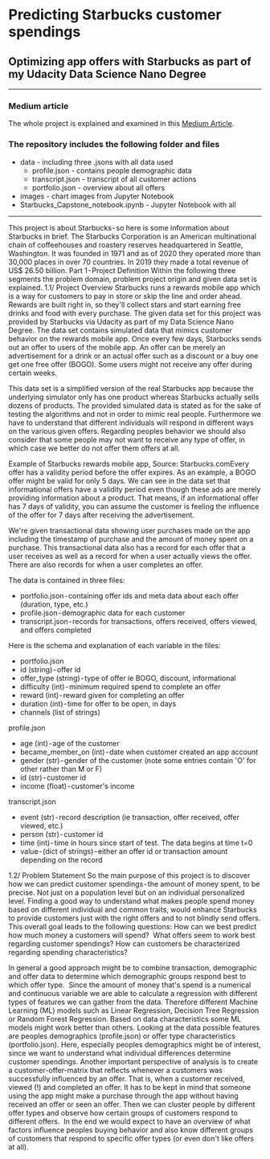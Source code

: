 
# Predicting Starbucks customer spendings
## Optimizing app offers with Starbucks as part of my Udacity Data Science Nano Degree

---
### Medium article
The whole project is explained and examined in this [Medium Article](https://keanu-forthmann.medium.com/predicting-starbucks-customer-spendings-cca39b7533c2).

### The repository includes the following folder and files
- data - including three .jsons with all data used  
  - profile.json - contains people demographic data
  - transcript.json - transcript of all customer actions
  - portfolio.json - overview about all offers
- images - chart images from Jupyter Notebook
- Starbucks_Capstone_notebook.ipynb - Jupyter Notebook with all

---

This project is about Starbucks - so here is some information about Starbucks in brief. The Starbucks Corporation is an American multinational chain of coffeehouses and roastery reserves headquartered in Seattle, Washington. It was founded in 1971 and as of 2020 they operated more than 30,000 places in over 70 countries. In 2019 they made a total revenue of US$ 26.50 billion.
Part 1 - Project Definition
Within the following three segments the problem domain, problem project origin and given data set is explained.
1.1/ Project Overview
Starbucks runs a rewards mobile app which is a way for customers to pay in store or skip the line and order ahead. Rewards are built right in, so they'll collect stars and start earning free drinks and food with every purchase.
The given data set for this project was provided by Starbucks via Udacity as part of my Data Science Nano Degree. The data set contains simulated data that mimics customer behavior on the rewards mobile app. Once every few days, Starbucks sends out an offer to users of the mobile app. An offer can be merely an advertisement for a drink or an actual offer such as a discount or a buy one get one free offer (BOGO). Some users might not receive any offer during certain weeks.

This data set is a simplified version of the real Starbucks app because the underlying simulator only has one product whereas Starbucks actually sells dozens of products. The provided simulated data is stated as for the sake of testing the algorithms and not in order to mimic real people. Furthermore we have to understand that different individuals will respond in different ways on the various given offers. Regarding peoples behavior we should also consider that some people may not want to receive any type of offer, in which case we better do not offer them offers at all.

Example of Starbucks rewards mobile app, Source: Starbucks.comEvery offer has a validity period before the offer expires. As an example, a BOGO offer might be valid for only 5 days. We can see in the data set that informational offers have a validity period even though these ads are merely providing information about a product. That means, if an informational offer has 7 days of validity, you can assume the customer is feeling the influence of the offer for 7 days after receiving the advertisement.

We're given transactional data showing user purchases made on the app including the timestamp of purchase and the amount of money spent on a purchase. This transactional data also has a record for each offer that a user receives as well as a record for when a user actually views the offer. There are also records for when a user completes an offer.

The data is contained in three files:
- portfolio.json - containing offer ids and meta data about each offer (duration, type, etc.)
- profile.json - demographic data for each customer
- transcript.json - records for transactions, offers received, offers viewed, and offers completed

Here is the schema and explanation of each variable in the files:
- portfolio.json
- id (string) - offer id
- offer_type (string) - type of offer ie BOGO, discount, informational
- difficulty (int) - minimum required spend to complete an offer
- reward (int) - reward given for completing an offer
- duration (int) - time for offer to be open, in days
- channels (list of strings)

profile.json
- age (int) - age of the customer
- became_member_on (int) - date when customer created an app account
- gender (str) - gender of the customer (note some entries contain 'O' for other rather than M or F)
- id (str) - customer id
- income (float) - customer's income

transcript.json
- event (str) - record description (ie transaction, offer received, offer viewed, etc.)
- person (str) - customer id
- time (int) - time in hours since start of test. The data begins at time t=0
- value - (dict of strings) - either an offer id or transaction amount depending on the record

1.2/ Problem Statement
So the main purpose of this project is to discover how we can predict customer spendings - the amount of money spent, to be precise. Not just on a population level but on an individual personalized level. Finding a good way to understand what makes people spend money based on different individual and common traits, would enhance Starbucks to provide customers just with the right offers and to not blindly send offers. This overall goal leads to the following questions:
How can we best predict how much money a customers will spend? 
What offers seem to work best regarding customer spendings?
How can customers be characterized regarding spending characteristics?

In general a good approach might be to combine transaction, demographic and offer data to determine which demographic groups respond best to which offer type. 
Since the amount of money that's spend is a numerical and continuous variable we are able to calculate a regression with different types of features we can gather from the data. Therefore different Machine Learning (ML) models such as Linear Regression, Decision Tree Regression or Random Forest Regression. Based on data characteristics some ML models might work better than others.
Looking at the data possible features are peoples demographics (profile.json) or offer type characteristics (portfolio.json). Here, especially peoples demographics might be of interest, since we want to understand what individual differences determine customer spendings.
Another important perspective of analysis is to create a customer-offer-matrix that reflects whenever a customers was successfully influenced by an offer. That is, when a customer received, viewed (!) and completed an offer. It has to be kept in mind that someone using the app might make a purchase through the app without having received an offer or seen an offer. Then we can cluster people by different offer types and observe how certain groups of customers respond to different offers. 
In the end we would expect to have an overview of what factors influence peoples buying behavior and also know different groups of customers that respond to specific offer types (or even don't like offers at all).
